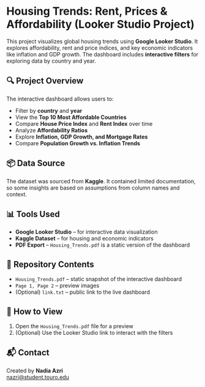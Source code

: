 # Housing Trends: Rent, Prices & Affordability (Looker Studio Project)

This project visualizes global housing trends using **Google Looker Studio**. It explores affordability, rent and price indices, and key economic indicators like inflation and GDP growth. The dashboard includes **interactive filters** for exploring data by country and year.

## 🔍 Project Overview

The interactive dashboard allows users to:
- Filter by **country** and **year**
- View the **Top 10 Most Affordable Countries**
- Compare **House Price Index** and **Rent Index** over time
- Analyze **Affordability Ratios**
- Explore **Inflation, GDP Growth, and Mortgage Rates**
- Compare **Population Growth vs. Inflation Trends**

## 📦 Data Source

The dataset was sourced from **Kaggle**. It contained limited documentation, so some insights are based on assumptions from column names and context.

## 📊 Tools Used
- **Google Looker Studio** – for interactive data visualization
- **Kaggle Dataset** – for housing and economic indicators
- **PDF Export** – `Housing_Trends.pdf` is a static version of the dashboard

## 📁 Repository Contents
- `Housing_Trends.pdf` – static snapshot of the interactive dashboard
-  `Page 1, Page 2` – preview images
- (Optional) `link.txt` – public link to the live dashboard

## 🚀 How to View
1. Open the `Housing_Trends.pdf` file for a preview
2. (Optional) Use the Looker Studio link to interact with the filters

## 📬 Contact
Created by **Nadia Azri**  
nazri@student.touro.edu
